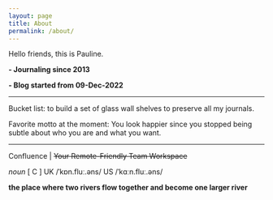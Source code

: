 ```yaml
---
layout: page
title: About
permalink: /about/
---
```


Hello friends, this is Pauline.

**- Journaling since 2013**

**- Blog started from 09-Dec-2022**

****

Bucket list: to build a set of glass wall shelves to preserve all my journals.

Favorite motto at the moment: You look happier since you stopped being subtle about who you are and what you want.


****

Confluence | ~~Your Remote-Friendly Team Workspace~~

*noun*  [ C ]   UK  /ˈkɒn.fluː.əns/   US  /ˈkɑːn.fluː.əns/

**the place where two rivers flow together and become one larger river**
